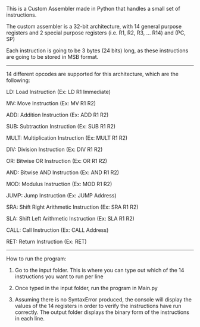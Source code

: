 This is a Custom Assembler made in Python that handles a small set of instructions. 

The custom assembler is a 32-bit architecture, with 14 general purpose registers and 2 special purpose registers (i.e. R1, R2, R3, ... R14) and (PC, SP)

Each instruction is going to be 3 bytes (24 bits) long, as these instructions are going to be stored in MSB format.

------------------------------------------------------------------------------------------------------------------------------------------------------------------------------------------------
14 different opcodes are supported for this architecture, which are the following:

LD: Load Instruction (Ex: LD R1 Immediate)

MV: Move Instruction (Ex: MV R1 R2)

ADD: Addition Instruction (Ex: ADD R1 R2) 

SUB: Subtraction Instruction (Ex: SUB R1 R2)

MULT: Multiplication Instruction (Ex: MULT R1 R2)

DIV: Division Instruction (Ex: DIV R1 R2)

OR: Bitwise OR Instruction (Ex: OR R1 R2)

AND: Bitwise AND Instruction (Ex: AND R1 R2)

MOD: Modulus Instruction (Ex: MOD R1 R2)

JUMP: Jump Instruction (Ex: JUMP Address) 

SRA: Shift Right Arithmetic Instruction (Ex: SRA R1 R2)

SLA: Shift Left Arithmetic Instruction (Ex: SLA R1 R2)

CALL: Call Instruction (Ex: CALL Address)

RET: Return Instruction (Ex: RET) 

------------------------------------------------------------------------------------------------------------------------------------------------------------------------------------------------
How to run the program:

1) Go to the input folder. This is where you can type out which of the 14 instructions you want to run per line

2) Once typed in the input folder, run the program in Main.py

3) Assuming there is no SyntaxError produced, the console will display the values of the 14 registers in order to verify the instructions have run correctly. The output folder displays the binary form of the instructions in each line. 
